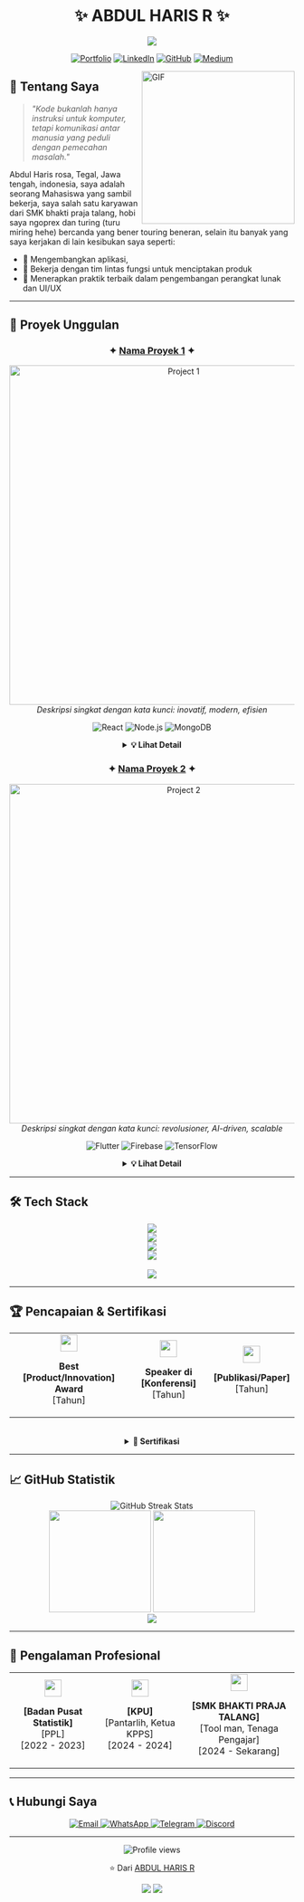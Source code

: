 <div align="center">
  
# ✨ ABDUL HARIS R ✨

<img src="https://readme-typing-svg.herokuapp.com/?lines=Software+Engineer;Data+Scientist;UI/UX+Designer;Web+Developer&font=Fira%20Code&center=true&width=380&height=50">

[![Portfolio](https://img.shields.io/badge/Portfolio-FF5722?style=for-the-badge&logo=todoist&logoColor=white)](https://www..com)
[![LinkedIn](https://img.shields.io/badge/LinkedIn-0077B5?style=for-the-badge&logo=linkedin&logoColor=white)](https://www.linkedin.com/in/abdul-haris-r)
[![GitHub](https://img.shields.io/badge/GitHub-100000?style=for-the-badge&logo=github&logoColor=white)](https://github.com/abdulharisr)
[![Medium](https://img.shields.io/badge/Instagram-12100E?style=for-the-badge&logo=instagram&logoColor=white)](https://instagram.com/@_haris.me)

</div>

<img align="right" height="270px" alt="GIF" src="https://i.pinimg.com/originals/e4/26/70/e426702edf874b181aced1e2fa5c6cde.gif" />

## 🚀 Tentang Saya

> *"Kode bukanlah hanya instruksi untuk komputer, tetapi komunikasi antar manusia yang peduli dengan pemecahan masalah."*

Abdul Haris rosa, Tegal, Jawa tengah, indonesia,
saya adalah seorang Mahasiswa yang sambil bekerja, saya salah satu karyawan dari SMK bhakti praja talang, hobi saya ngoprex dan turing (turu miring hehe) bercanda yang bener touring beneran, selain itu banyak yang saya kerjakan di lain kesibukan saya seperti:

- 🔭 Mengembangkan aplikasi,
- 🌱 Bekerja dengan tim lintas fungsi untuk menciptakan produk
- 👯 Menerapkan praktik terbaik dalam pengembangan perangkat lunak dan UI/UX

---

## 💼 Proyek Unggulan

<div align="center">

### ✦ [Nama Proyek 1](https://github.com/username/project1) ✦

<p>
  <img src="https://via.placeholder.com/600x300" alt="Project 1" width="600"/>
  <br>
  <em>Deskripsi singkat dengan kata kunci: inovatif, modern, efisien</em>
</p>

<p>
  <img src="https://img.shields.io/badge/React-20232A?style=for-the-badge&logo=react&logoColor=61DAFB" alt="React"/>
  <img src="https://img.shields.io/badge/Node.js-339933?style=for-the-badge&logo=nodedotjs&logoColor=white" alt="Node.js"/>
  <img src="https://img.shields.io/badge/MongoDB-4EA94B?style=for-the-badge&logo=mongodb&logoColor=white" alt="MongoDB"/>
</p>

<details>
  <summary><b>💡 Lihat Detail</b></summary>
  
  #### Fitur Utama
  - 🔐 **Sistem Keamanan Multi-layer**: Autentikasi dan otorisasi tingkat lanjut
  - 📊 **Analitik Real-time**: Dashboard interaktif dengan visualisasi data
  - 🔄 **API Gateway**: Integrasi mulus dengan layanan pihak ketiga
  - 🌐 **Global Deployment**: Digunakan di [X] negara dengan [Y] bahasa

  #### Tantangan & Solusi
  Menghadapi tantangan [X], saya mengimplementasikan [solusi inovatif] yang menghasilkan [peningkatan kinerja] sebesar [Z%].
</details>

### ✦ [Nama Proyek 2](https://github.com/username/project2) ✦

<p>
  <img src="https://via.placeholder.com/600x300" alt="Project 2" width="600"/>
  <br>
  <em>Deskripsi singkat dengan kata kunci: revolusioner, AI-driven, scalable</em>
</p>

<p>
  <img src="https://img.shields.io/badge/Flutter-02569B?style=for-the-badge&logo=flutter&logoColor=white" alt="Flutter"/>
  <img src="https://img.shields.io/badge/Firebase-FFCA28?style=for-the-badge&logo=firebase&logoColor=black" alt="Firebase"/>
  <img src="https://img.shields.io/badge/TensorFlow-FF6F00?style=for-the-badge&logo=tensorflow&logoColor=white" alt="TensorFlow"/>
</p>

<details>
  <summary><b>💡 Lihat Detail</b></summary>
  
  #### Fitur Utama
  - 🧠 **AI Prediction Engine**: Algoritma machine learning yang memprediksi [hasil]
  - 📱 **Cross-platform Experience**: Antarmuka yang konsisten di iOS, Android, dan Web
  - 🔔 **Smart Notifications**: Pemberitahuan kontekstual berbasis perilaku pengguna
  - ☁️ **Serverless Architecture**: Skalabilitas otomatis untuk jutaan pengguna

  #### Tantangan & Solusi
  Ketika menghadapi [masalah kompleks], saya merancang [pendekatan unik] yang berhasil [meningkatkan metrik utama] sebesar [Z%].
</details>

</div>

---

## 🛠️ Tech Stack

<div align="center">
  <img src="https://skillicons.dev/icons?i=python,javascript,typescript,go,rust" /><br>
  <img src="https://skillicons.dev/icons?i=react,vue,angular,nextjs,svelte" /><br>
  <img src="https://skillicons.dev/icons?i=nodejs,express,django,flask,fastapi" /><br>
  <img src="https://skillicons.dev/icons?i=aws,gcp,azure,docker,kubernetes" />
</div>

<br>

<div align="center">
  <img src="https://github-profile-summary-cards.vercel.app/api/cards/profile-details?username=abdulharisr&theme=nord_dark" />
</div>

---

## 🏆 Pencapaian & Sertifikasi

<div align="center">
  <table>
    <tr>
      <td align="center">
        <img src="https://img.icons8.com/color/48/000000/prize.png" width="30"/>
        <p><strong>Best [Product/Innovation] Award</strong><br>[Tahun]</p>
      </td>
      <td align="center">
        <img src="https://img.icons8.com/color/48/000000/conference.png" width="30"/>
        <p><strong>Speaker di [Konferensi]</strong><br>[Tahun]</p>
      </td>
      <td align="center">
        <img src="https://img.icons8.com/color/48/000000/document.png" width="30"/>
        <p><strong>[Publikasi/Paper]</strong><br>[Tahun]</p>
      </td>
    </tr>
  </table>
</div>

<br>

<div align="center">
  <details>
    <summary><b>📜 Sertifikasi</b></summary>
    <br>
    <p>
      <img src="https://img.shields.io/badge/AWS_Certified_Solutions_Architect-232F3E?style=for-the-badge&logo=amazon-aws&logoColor=white" alt="AWS"/>
      <img src="https://img.shields.io/badge/Google_Cloud_Certified-4285F4?style=for-the-badge&logo=google-cloud&logoColor=white" alt="GCP"/>
      <img src="https://img.shields.io/badge/Microsoft_Certified_Azure-0089D6?style=for-the-badge&logo=microsoft-azure&logoColor=white" alt="Azure"/>
      <img src="https://img.shields.io/badge/Certified_Kubernetes_Administrator-326CE5?style=for-the-badge&logo=kubernetes&logoColor=white" alt="Kubernetes"/>
      <img src="https://img.shields.io/badge/TensorFlow_Developer_Certificate-FF6F00?style=for-the-badge&logo=tensorflow&logoColor=white" alt="TensorFlow"/>
    </p>
  </details>
</div>

---

## 📈 GitHub Statistik

<div align="center">
  <img src="https://github-readme-streak-stats.herokuapp.com/?username=abdulharisr&theme=tokyonight" alt="GitHub Streak Stats" />
</div>

<div align="center">
  <img height="180em" src="https://github-readme-stats.vercel.app/api?username=abdulharisr&show_icons=true&theme=tokyonight" />
  <img height="180em" src="https://github-readme-stats.vercel.app/api/top-langs/?username=abdulharisr&layout=compact&theme=tokyonight" />
</div>

<div align="center">
  <img src="https://github-profile-trophy.vercel.app/?username=abdulharisr&theme=onedark&column=7" />
</div>

---

## 🎯 Pengalaman Profesional

<div align="center">
  <table>
    <tr>
      <td align="center">
        <img src="https://img.icons8.com/color/48/000000/company.png" width="30" />
        <p>
          <strong>[Badan Pusat Statistik]</strong><br>
          [PPL]<br>
          [2022 - 2023]
        </p>
      </td>
      <td align="center">
        <img src="https://img.icons8.com/color/48/000000/company.png" width="30" />
        <p>
          <strong>[KPU]</strong><br>
          [Pantarlih, Ketua KPPS]<br>
          [2024 - 2024]
        </p>
      </td>
      <td align="center">
        <img src="https://img.icons8.com/color/48/000000/company.png" width="30" />
        <p>
          <strong>[SMK BHAKTI PRAJA TALANG]</strong><br>
          [Tool man, Tenaga Pengajar]<br>
          [2024 - Sekarang]
        </p>
      </td>
    </tr>
  </table>
</div>

---

## 📞 Hubungi Saya

<div align="center">
  <a href="mailto:elharyz09@gmail.com.com">
    <img src="https://img.shields.io/badge/Email-D14836?style=for-the-badge&logo=gmail&logoColor=white" alt="Email" />
  </a>
  <a href="https://wa.me/+6285335777633">
    <img src="https://img.shields.io/badge/WhatsApp-25D366?style=for-the-badge&logo=whatsapp&logoColor=white" alt="WhatsApp" />
  </a>
  <a href="https://t.me/username">
    <img src="https://img.shields.io/badge/Telegram-2CA5E0?style=for-the-badge&logo=telegram&logoColor=white" alt="Telegram" />
  </a>
  <a href="https://discordapp.com/users/ryzz13">
    <img src="https://img.shields.io/badge/Discord-7289DA?style=for-the-badge&logo=discord&logoColor=white" alt="Discord" />
  </a>
</div>

---

<div align="center">
  <p>
    <img src="https://komarev.com/ghpvc/?username=abdulharisr&color=blueviolet&style=flat-square&label=Profile+Views" alt="Profile views" />
  </p>
  
  <p>⭐️ Dari <a href="https://github.com/abdulharisr">ABDUL HARIS R</a></p>
  
  <p>
    <img src="https://forthebadge.com/images/badges/built-with-love.svg" />
    <img src="https://forthebadge.com/images/badges/powered-by-coffee.svg" />
  </p>
</div>

